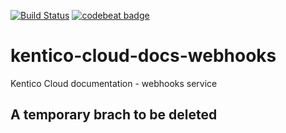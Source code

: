[![Build Status](https://travis-ci.org/Kentico/kentico-cloud-docs-webhooks.svg?branch=master)](https://travis-ci.org/Kentico/kentico-cloud-docs-webhooks)
[![codebeat badge](https://codebeat.co/badges/dbbf18e6-89db-4046-89d5-fa5920191169)](https://codebeat.co/projects/github-com-kentico-kentico-cloud-docs-webhooks-master)

# kentico-cloud-docs-webhooks
Kentico Cloud documentation - webhooks service

## A temporary brach to be deleted
